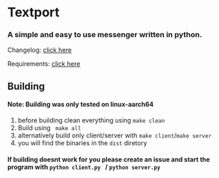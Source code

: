 # Textport
### A simple and easy to use messenger written in python.
Changelog: [click here](changelog.md)

Requirements: [click here](requirements.md)
## Building
#### Note: Building was only tested on linux-aarch64
1. before building clean everything using ``` make clean ```
2. Build using ``` make all```
3. alternatively build only client/server with ``` make client ```/``` make server ```
4. you will find the binaries in the ``` dist ``` diretory
#### If building doesnt work for you please create an issue and start the program with ```python client.py ``` / ```python server.py```
